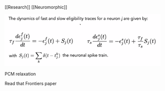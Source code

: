 [[Research]] [[Neuromorphic]]

![Pasted image 20210701214226.png](Pasted%20image%2020210701214226.png)

PCM relaxation

Read that Frontiers paper

